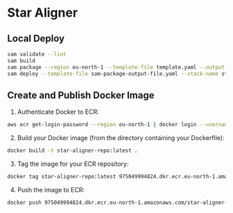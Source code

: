 # Star Aligner

## Local Deploy

```sh
sam validate --lint
sam build
sam package --region eu-north-1 --template-file template.yaml --output-template-file sam-package-output-file.yaml --s3-bucket aws-sam-cli-managed-default-samclisourcebucket-g29hhzcsbux0
sam deploy --template-file sam-package-output-file.yaml --stack-name star-aligner --region eu-north-1 --capabilities CAPABILITY_NAMED_IAM --s3-bucket aws-sam-cli-managed-default-samclisourcebucket-g29hhzcsbux0
```

## Create and Publish Docker Image

1. Authenticate Docker to ECR:

```sh
aws ecr get-login-password --region eu-north-1 | docker login --username AWS --password-stdin 975049994824.dkr.ecr.eu-north-1.amazonaws.com
```

2. Build your Docker image (from the directory containing your Dockerfile):

```bash
docker build -t star-aligner-repo:latest .
```

3. Tag the image for your ECR repository:

```bash
docker tag star-aligner-repo:latest 975049994824.dkr.ecr.eu-north-1.amazonaws.com/star-aligner-repo-975049994824:latest
```

4. Push the image to ECR:

```bash
docker push 975049994824.dkr.ecr.eu-north-1.amazonaws.com/star-aligner-repo-975049994824:latest
```
